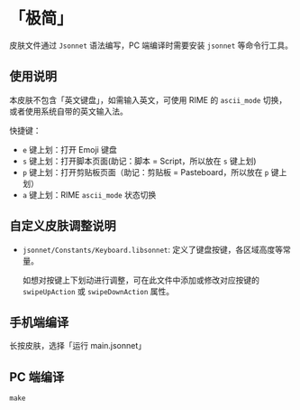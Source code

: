 # 「极简」

皮肤文件通过 `Jsonnet` 语法编写，PC 端编译时需要安装 `jsonnet` 等命令行工具。

## 使用说明

本皮肤不包含「英文键盘」，如需输入英文，可使用 RIME 的 `ascii_mode` 切换，或者使用系统自带的英文输入法。

快捷键：

- `e` 键上划：打开 Emoji 键盘
- `s` 键上划：打开脚本页面(助记：脚本 = Script，所以放在 `s` 键上划)
- `p` 键上划：打开剪贴板页面（助记：剪贴板 = Pasteboard，所以放在 `p` 键上划）
- `a` 键上划：RIME `ascii_mode` 状态切换

## 自定义皮肤调整说明

- `jsonnet/Constants/Keyboard.libsonnet`: 定义了键盘按键，各区域高度等常量。

  如想对按键上下划动进行调整，可在此文件中添加或修改对应按键的 `swipeUpAction` 或 `swipeDownAction` 属性。

## 手机端编译

长按皮肤，选择「运行 main.jsonnet」

## PC 端编译

```shell
make
```
